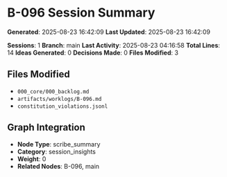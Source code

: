 

<!-- DSPY_ROLE: implementer -->
<!-- DSPY_AUTHORITY: scribe_session_insights -->
<!-- DSPY_FILES: artifacts/worklogs/B-096.md, artifacts/summaries/B-096-summary.md -->
<!-- DSPY_CONTEXT: AI-generated summary of Scribe brainstorming session with actionable insights -->
<!-- DSPY_VALIDATION: session_analysis, decision_tracking, implementation_progress -->
<!-- DSPY_RESPONSIBILITIES: context_capture, insight_extraction, progress_tracking -->
<!-- GRAPH_NODE_TYPE: scribe_summary -->
<!-- GRAPH_CATEGORY: session_insights -->
<!-- GRAPH_WEIGHT: 0 -->
<!-- CREATED_AT: 2025-08-23T16:42:09.444887 -->
<!-- UPDATED_AT: 2025-08-23T16:42:09.444892 -->
<!-- SESSION_COUNT: 1 -->
<!-- IDEAS_COUNT: 0 -->
<!-- DECISIONS_COUNT: 0 -->
<!-- BRANCH: main -->
<!-- LAST_ACTIVITY: 2025-08-23 04:16:58 -->

# B-096 Session Summary

**Generated**: 2025-08-23 16:42:09
**Last Updated**: 2025-08-23 16:42:09

**Sessions**: 1
**Branch**: main
**Last Activity**: 2025-08-23 04:16:58
**Total Lines**: 14
**Ideas Generated**: 0
**Decisions Made**: 0
**Files Modified**: 3

## Files Modified
- `000_core/000_backlog.md`
- `artifacts/worklogs/B-096.md`
- `constitution_violations.jsonl`

## Graph Integration
- **Node Type**: scribe_summary
- **Category**: session_insights
- **Weight**: 0
- **Related Nodes**: B-096, main

